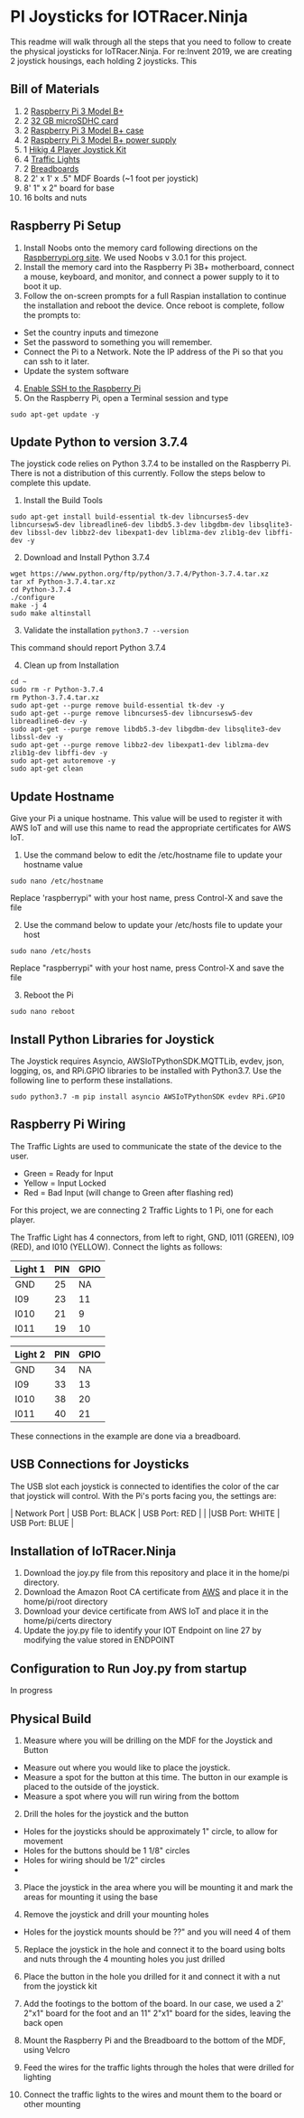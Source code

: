 # PI Joysticks for IOTRacer.Ninja #
This readme will walk through all the steps that you need to follow to create the physical joysticks for IoTRacer.Ninja.  For re:Invent 2019, we are creating 2 joystick housings, each holding 2 joysticks.  This 

## Bill of Materials ##
1. 2 [Raspberry Pi 3 Model B+](https://www.amazon.com/ELEMENT-Element14-Raspberry-Pi-Motherboard/dp/B07P4LSDYV/ref=sr_1_1_sspa?keywords=raspberry+pi+3+b%2B+motherboard&qid=1573661642&s=electronics&sr=1-1-spons&psc=1&spLa=ZW5jcnlwdGVkUXVhbGlmaWVyPUEzMFJVSDdKM0ZEWjhDJmVuY3J5cHRlZElkPUEwNjg1MDUyMVlJTVdHSERGOFdHNCZlbmNyeXB0ZWRBZElkPUEwNzYyOTk2M09aSE0yNFA4QTBXWiZ3aWRnZXROYW1lPXNwX2F0ZiZhY3Rpb249Y2xpY2tSZWRpcmVjdCZkb05vdExvZ0NsaWNrPXRydWU=)
2. 2 [32 GB microSDHC card](https://www.amazon.com/Samsung-MicroSDHC-Adapter-MB-ME32GA-AM/dp/B06XWN9Q99/ref=pd_bxgy_147_img_3/131-3201718-1263266?_encoding=UTF8&pd_rd_i=B06XWN9Q99&pd_rd_r=c67892c4-cd79-4100-98da-13f5648d4b26&pd_rd_w=Qx0wU&pd_rd_wg=SVVrn&pf_rd_p=09627863-9889-4290-b90a-5e9f86682449&pf_rd_r=S0PWX7A0KRBZTPC1PFXJ&psc=1&refRID=S0PWX7A0KRBZTPC1PFXJ)
3. 2 [Raspberry Pi 3 Model B+ case](https://www.amazon.com/gp/product/B079M96KWZ/ref=ppx_yo_dt_b_asin_title_o00_s00?ie=UTF8&psc=1)
4. 2 [Raspberry Pi 3 Model B+ power supply](https://www.amazon.com/CanaKit-Raspberry-Supply-Adapter-Listed/dp/B00MARDJZ4/ref=sr_1_5?crid=2BSCPTVZN7184&keywords=raspberry+pi+3+b%2B+power+supply&qid=1573661825&s=electronics&sprefix=raspberry+pi+3+b%2B+power%2Celectronics%2C186&sr=1-5)
5. 1 [Hikig 4 Player Joystick Kit](https://www.amazon.com/gp/product/B07KFWRPF7/ref=ppx_yo_dt_b_search_asin_title?ie=UTF8&psc=1)
6. 4 [Traffic Lights]()
7. 2 [Breadboards]()
8. 2 2' x 1' x .5" MDF Boards (~1 foot per joystick)
9. 8' 1" x 2" board for base
10. 16 bolts and nuts

## Raspberry Pi Setup ##
1. Install Noobs onto the memory card following directions on the [Raspberrypi.org site](https://www.raspberrypi.org/documentation/installation/noobs.md).  We used Noobs v 3.0.1 for this project.
2. Install the memory card into the Raspberry Pi 3B+ motherboard, connect a mouse, keyboard, and monitor, and connect a power supply to it to boot it up.
3. Follow the on-screen prompts for a full Raspian installation to continue the installation and reboot the device.  Once reboot is complete, follow the prompts to:
* Set the country inputs and timezone
* Set the password to something you will remember.
* Connect the Pi to a Network.  Note the IP address of the Pi so that you can ssh to it later.
* Update the system software
4. [Enable SSH to the Raspberry Pi](https://www.raspberrypi.org/documentation/remote-access/ssh/)
5. On the Raspberry Pi, open a Terminal session and type 
```
sudo apt-get update -y
```

## Update Python to version 3.7.4 ##
The joystick code relies on Python 3.7.4 to be installed on the Raspberry Pi.  There is not a distribution of this currently.  Follow the steps below to complete this update.

1. Install the Build Tools
```
sudo apt-get install build-essential tk-dev libncurses5-dev libncursesw5-dev libreadline6-dev libdb5.3-dev libgdbm-dev libsqlite3-dev libssl-dev libbz2-dev libexpat1-dev liblzma-dev zlib1g-dev libffi-dev -y
```

2. Download and Install Python 3.7.4
```
wget https://www.python.org/ftp/python/3.7.4/Python-3.7.4.tar.xz
tar xf Python-3.7.4.tar.xz
cd Python-3.7.4
./configure
make -j 4
sudo make altinstall
```

3. Validate the installation
```python3.7 --version```

This command should report Python 3.7.4

4. Clean up from Installation

```
cd ~
sudo rm -r Python-3.7.4
rm Python-3.7.4.tar.xz
sudo apt-get --purge remove build-essential tk-dev -y
sudo apt-get --purge remove libncurses5-dev libncursesw5-dev libreadline6-dev -y
sudo apt-get --purge remove libdb5.3-dev libgdbm-dev libsqlite3-dev libssl-dev -y
sudo apt-get --purge remove libbz2-dev libexpat1-dev liblzma-dev zlib1g-dev libffi-dev -y
sudo apt-get autoremove -y
sudo apt-get clean
```

## Update Hostname ##
Give your Pi a unique hostname.  This value will be used to register it with AWS IoT and will use this name to read the appropriate certificates for AWS IoT.

1. Use the command below to edit the /etc/hostname file to update your hostname value
```
sudo nano /etc/hostname
```

Replace 'raspberrypi" with your host name, press Control-X and save the file

2. Use the command below to update your /etc/hosts file to update your host
```
sudo nano /etc/hosts
```

Replace "raspberrypi" with your host name, press Control-X and save the file

3. Reboot the Pi
```
sudo nano reboot
```

## Install Python Libraries for Joystick ##
The Joystick requires Asyncio, AWSIoTPythonSDK.MQTTLib, evdev, json, logging, os, and RPi.GPIO libraries to be installed with Python3.7.  Use the following line to perform these installations.
```
sudo python3.7 -m pip install asyncio AWSIoTPythonSDK evdev RPi.GPIO
```

## Raspberry Pi Wiring ##
The Traffic Lights are used to communicate the state of the device to the user.
* Green = Ready for Input
* Yellow = Input Locked
* Red = Bad Input (will change to Green after flashing red)

For this project, we are connecting 2 Traffic Lights to 1 Pi, one for each player.  

The Traffic Light has 4 connectors, from left to right, GND, I011 (GREEN), I09 (RED), and I010 (YELLOW).  Connect the lights as follows:

| Light 1 | PIN | GPIO |
|---------|-----|------|
| GND     | 25  | NA   |
| I09     | 23  | 11   |
| I010    | 21  | 9    |
| I011    | 19  | 10   |

| Light 2 | PIN | GPIO |
|---------|-----|------|
| GND     | 34  | NA   |
| I09     | 33  | 13   |
| I010    | 38  | 20   |
| I011    | 40  | 21   |

These connections in the example are done via a breadboard.

## USB Connections for Joysticks ##
The USB slot each joystick is connected to identifies the color of the car that joystick will control.  With the Pi's ports facing you, the settings are:

| Network Port | USB Port: BLACK   | USB Port: RED |
|  |USB Port: WHITE | USB Port: BLUE |

## Installation of IoTRacer.Ninja ##
1. Download the joy.py file from this repository and place it in the home/pi directory.
2. Download the Amazon Root CA certificate from [AWS](https://docs.aws.amazon.com/iot/latest/developerguide/server-authentication.html#server-authentication-certs) and place it in the home/pi/root directory
3. Download your device certificate from AWS IoT and place it in the home/pi/certs directory
4. Update the joy.py file to identify your IOT Endpoint on line 27 by modifying the value stored in ENDPOINT

## Configuration to Run Joy.py from startup ##
In progress

## Physical Build ##
1. Measure where you will be drilling on the MDF for the Joystick and Button
* Measure out where you would like to place the joystick.
* Measure a spot for the button at this time.  The button in our example is placed to the outside of the joystick.
* Measure a spot where you will run wiring from the bottom

2. Drill the holes for the joystick and the button
* Holes for the joysticks should be approximately 1" circle, to allow for movement
* Holes for the buttons should be 1 1/8" circles
* Holes for wiring should be 1/2" circles
* 
3. Place the joystick in the area where you will be mounting it and mark the areas for mounting it using the base

4. Remove the joystick and drill your mounting holes
* Holes for the joystick mounts should be ??" and you will need 4 of them

5. Replace the joystick in the hole and connect it to the board using bolts and nuts through the 4 mounting holes you just drilled

6. Place the button in the hole you drilled for it and connect it with a nut from the joystick kit

7. Add the footings to the bottom of the board.  In our case, we used a 2' 2"x1" board for the foot and an 11" 2"x1" board for the sides, leaving the back open

8. Mount the Raspberry Pi and the Breadboard to the bottom of the MDF, using Velcro

9. Feed the wires for the traffic lights through the holes that were drilled for lighting 

10. Connect the traffic lights to the wires and mount them to the board or other mounting